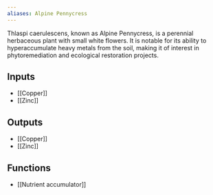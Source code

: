 ```yaml
---
aliases: Alpine Pennycress
---
```

Thlaspi caerulescens, known as Alpine Pennycress, is a perennial herbaceous plant with small white flowers. It is notable for its ability to hyperaccumulate heavy metals from the soil, making it of interest in phytoremediation and ecological restoration projects.
## Inputs
- [[Copper]] 
- [[Zinc]]

## Outputs
- [[Copper]] 
- [[Zinc]]

## Functions
- [[Nutrient accumulator]]
